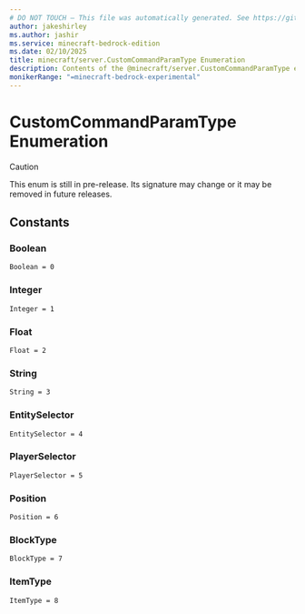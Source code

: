 ```yaml
---
# DO NOT TOUCH — This file was automatically generated. See https://github.com/mojang/minecraftapidocsgenerator to modify descriptions, examples, etc.
author: jakeshirley
ms.author: jashir
ms.service: minecraft-bedrock-edition
ms.date: 02/10/2025
title: minecraft/server.CustomCommandParamType Enumeration
description: Contents of the @minecraft/server.CustomCommandParamType enumeration.
monikerRange: "=minecraft-bedrock-experimental"
---
```

# CustomCommandParamType Enumeration

> [!CAUTION]
> This enum is still in pre-release.  Its signature may change or it may be removed in future releases.

## Constants
### **Boolean**
`Boolean = 0`
### **Integer**
`Integer = 1`
### **Float**
`Float = 2`
### **String**
`String = 3`
### **EntitySelector**
`EntitySelector = 4`
### **PlayerSelector**
`PlayerSelector = 5`
### **Position**
`Position = 6`
### **BlockType**
`BlockType = 7`
### **ItemType**
`ItemType = 8`
